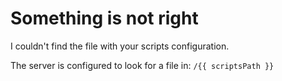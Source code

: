 # Something is not right

I couldn't find the file with your scripts configuration.

The server is configured to look for a file in: `/{{ scriptsPath }}`
